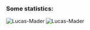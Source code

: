 <h3>Some statistics:</h3>
<p><img align="left" src="https://github-readme-stats.vercel.app/api/top-langs?username=Lucas-Mader&show_icons=true&locale=en&layout=compact" alt="Lucas-Mader" /></p>
<p><img align="center" src="[![GitHub Streak](https://github-readme-streak-stats.herokuapp.com?user=Lucas-Mader&theme=dark&locale=pt_BR)](https://git.io/streak-stats)" alt="Lucas-Mader" /></p>
